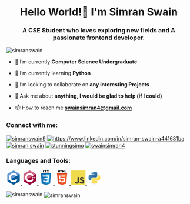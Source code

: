 <h1 align="center">Hello World!👋 I'm Simran Swain</h1>
<h3 align="center">A CSE Student who loves exploring new fields and A passionate frontend developer.</h3>

<p align="left"> <img src="https://komarev.com/ghpvc/?username=simranswain&label=Profile%20views&color=0e75b6&style=flat" alt="simranswain" /> </p>

- 🔭 I’m currently **Computer Science Undergraduate**

- 🌱 I’m currently learning **Python**

- 👯 I’m looking to collaborate on **any interesting Projects**

- 💬 Ask me about **anything, I would be glad to help (if I could)**

- 📫 How to reach me **swainsimran4@gmail.com**

<h3 align="left">Connect with me:</h3>
<p align="left">
<a href="https://twitter.com/simranswain9" target="blank"><img align="center" src="https://raw.githubusercontent.com/rahuldkjain/github-profile-readme-generator/master/src/images/icons/Social/twitter.svg" alt="simranswain9" height="30" width="40" /></a>
<a href="https://linkedin.com/in/https://www.linkedin.com/in/simran-swain-a441681ba" target="blank"><img align="center" src="https://raw.githubusercontent.com/rahuldkjain/github-profile-readme-generator/master/src/images/icons/Social/linked-in-alt.svg" alt="https://www.linkedin.com/in/simran-swain-a441681ba" height="30" width="40" /></a>
<a href="https://fb.com/simran swain" target="blank"><img align="center" src="https://raw.githubusercontent.com/rahuldkjain/github-profile-readme-generator/master/src/images/icons/Social/facebook.svg" alt="simran swain" height="30" width="40" /></a>
<a href="https://instagram.com/stunningsimo" target="blank"><img align="center" src="https://raw.githubusercontent.com/rahuldkjain/github-profile-readme-generator/master/src/images/icons/Social/instagram.svg" alt="stunningsimo" height="30" width="40" /></a>
<a href="https://www.hackerrank.com/swainsimran4" target="blank"><img align="center" src="https://raw.githubusercontent.com/rahuldkjain/github-profile-readme-generator/master/src/images/icons/Social/hackerrank.svg" alt="swainsimran4" height="30" width="40" /></a>
</p>

<h3 align="left">Languages and Tools:</h3>
<p align="left"> <a href="https://www.cprogramming.com/" target="_blank"> <img src="https://raw.githubusercontent.com/devicons/devicon/master/icons/c/c-original.svg" alt="c" width="40" height="40"/> </a> <a href="https://www.w3schools.com/cpp/" target="_blank"> <img src="https://raw.githubusercontent.com/devicons/devicon/master/icons/cplusplus/cplusplus-original.svg" alt="cplusplus" width="40" height="40"/> </a> <a href="https://www.w3schools.com/css/" target="_blank"> <img src="https://raw.githubusercontent.com/devicons/devicon/master/icons/css3/css3-original-wordmark.svg" alt="css3" width="40" height="40"/> </a> <a href="https://www.w3.org/html/" target="_blank"> <img src="https://raw.githubusercontent.com/devicons/devicon/master/icons/html5/html5-original-wordmark.svg" alt="html5" width="40" height="40"/> </a> <a href="https://developer.mozilla.org/en-US/docs/Web/JavaScript" target="_blank"> <img src="https://raw.githubusercontent.com/devicons/devicon/master/icons/javascript/javascript-original.svg" alt="javascript" width="40" height="40"/> </a> <a href="https://www.python.org" target="_blank"> <img src="https://raw.githubusercontent.com/devicons/devicon/master/icons/python/python-original.svg" alt="python" width="40" height="40"/> </a> </p>

<p><img align="left" src="https://github-readme-stats.vercel.app/api/top-langs?username=simranswain&show_icons=true&locale=en&layout=compact" alt="simranswain" /></p>

<p>&nbsp;<img align="center" src="https://github-readme-stats.vercel.app/api?username=simranswain&show_icons=true&locale=en" alt="simranswain" /></p>
